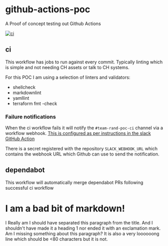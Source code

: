 # github-actions-poc

A Proof of concept testing out Github Actions

[![ci](https://github.com/companieshouse/github-actions-poc/actions/workflows/ci.yaml/badge.svg)](https://github.com/companieshouse/github-actions-poc/actions/workflows/ci.yaml)

## ci

This workflow has jobs to run against every commit. Typically linting which is
simple and not needing CH assets or talk to CH systems.

For this POC I am using a selection of linters and validators:

* shellcheck
* markdownlint
* yamllint
* terraform fmt -check

### Failure notifications

When the ci workflow fails it will notify the `#team-rand-poc-ci` channel via a
workflow webhook.
[This is configured as per instructions in the slack GitHub Action](https://github.com/marketplace/actions/slack-send#technique-1-slack-workflow-builder)

There is a secret registered with the repository `SLACK_WEBHOOK_URL` which
contains the webhook URL which Github can use to send the notification.

## dependabot

This workflow will automatically merge dependabot PRs following successful ci
workflow

# I am a bad bit of markdown!
I Really am I should have separated this paragraph from the title. And I shouldn't have made it a 
heading 1 nor ended it with an exclamation mark. Am I missing something about this paragraph? It is also a very loooooong line which should be <80 characters but it is not.
